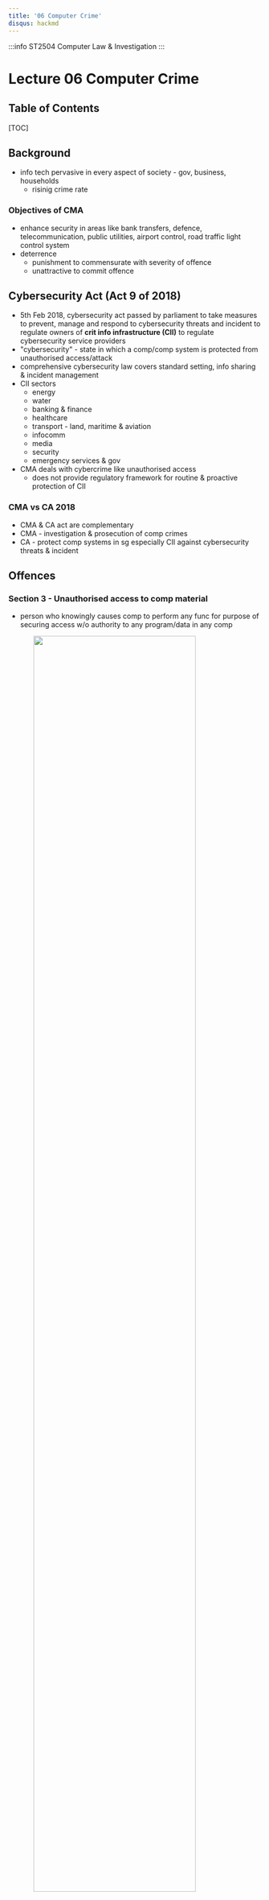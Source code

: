 ```yaml
---
title: '06 Computer Crime'
disqus: hackmd
---
```


:::info
ST2504 Computer Law & Investigation
:::

Lecture 06 Computer Crime
===

<style>
img{
/*     border: 2px solid red; */
    margin-left: auto;
    margin-right: auto;
    width: 80%;
    display: block;
}
</style>


## Table of Contents

[TOC]

Background
---
- info tech pervasive in every aspect of society - gov, business, households
    - risinig crime rate

### Objectives of CMA
- enhance security in areas like bank transfers, defence, telecommunication, public utilities, airport control, road traffic light control system
- deterrence
    - punishment to commensurate with severity of offence
    - unattractive to commit offence


Cybersecurity Act (Act 9 of 2018)
---
- 5th Feb 2018, cybersecurity act passed by parliament to take measures to prevent, manage and respond to cybersecurity threats and incident to regulate owners of __crit info infrastructure (CII)__ to regulate cybersecurity service providers
- "cybersecurity" - state in which a comp/comp system is protected from unauthorised access/attack
- comprehensive cybersecurity law covers standard setting, info sharing & incident management
- CII sectors
    - energy
    - water
    - banking & finance
    - healthcare
    - transport - land, maritime & aviation
    - infocomm
    - media 
    - security
    - emergency services & gov
- CMA deals with cybercrime like unauthorised access
    - does not provide regulatory framework for routine & proactive protection of CII

### CMA vs CA 2018
- CMA & CA act are complementary
- CMA - investigation & prosecution of comp crimes
- CA - protect comp systems in sg especially CII against cybersecurity threats & incident


Offences
---
### Section 3 - Unauthorised access to comp material
- person who knowingly causes comp to perform any func for purpose of securing access w/o authority to any program/data in any comp

![](https://i.imgur.com/8id9BA1.png)

#### Examples
![](https://i.imgur.com/uyarMUJ.png)
![](https://i.imgur.com/4xS3XxZ.png)
![](https://i.imgur.com/nG1oMtz.png)


### Section 4 - access with intent to commit/facilitate commission of offence
- person who cause comp to perform any func to secure access to program/data in any comp to commit an offence
    - apply to offence involving property, fraud, dishonesty or causing bodily harm
        - punishable on conviction with imprisonment > 2 years

![](https://i.imgur.com/icSoSUr.png)

#### Examples
![](https://i.imgur.com/v7X58aE.png)
![](https://i.imgur.com/X6MKxrb.png)
![](https://i.imgur.com/noCXxBr.png)



### Section 5 - unauthorised modification of comp material
- person who does act knwing will cause unauthorised modification of contents of any comp
- immaterial that act in question not directed at
    - program/data
        - slides gave 3 pts relating to program/data

![](https://i.imgur.com/S7Lrb8z.png)

#### Example
![](https://i.imgur.com/w4I6CJj.png)
![](https://i.imgur.com/yB7WDri.png)
![](https://i.imgur.com/p7aV01p.png)



### Section 6 - unauthorised use or interception of comp service
- person knowingly
    - secure access w/o authority to any comp to obtain any comp service
    - intercepts/causes to be intercepted w/o authority any func of comp by means of electro-magnetic, acoustic, mechanical etc.
    - uses/cause to be used comp/device to commit offence

![](https://i.imgur.com/rkFwwAW.png)

#### Example
![](https://i.imgur.com/rqH9OQb.png)



### Section 7 - unauthorised obstruction of use of comp
- person knowingly & w/o authority/lawful excuse
    - interfer/interrupt/obstruct lawful use of comp
    - impedes/prevents access to/impair usefulness/effectiveness of program/data in comp

![](https://i.imgur.com/eO1JnNx.png)

#### Example
![](https://i.imgur.com/jkW3A5L.png)



### Section 8 -  unauthorised disclosure of access code
- person knowingly & w/o authority discloses password/access code/means to gain access to program/data in comp
    - for wrongful gain
    - for unlawful purpose
    - knowing it will cause wrongdul loss to others

![](https://i.imgur.com/eryFOjk.png)

### Section 8A - supplying etc. personal info obtained in contravention of certain provisions
- person knowing/believe that any personal info abt another person was obtained through a crime
    - obtains/retains personal info or
    - supplies/transmit/make available the info

- only offense if used 
    - to commit/facilitate any offence under written law or
    - to supply/transmit/make avaulable to be used to commit/facilitate crime

![](https://i.imgur.com/uQZGuy7.png)

__targeted at dealing in hacked personal info to commit offence__

### Section 8B - obtaining etc. items for use in certain offences
- person
    - obtains/retains item
        - to use to commit/facilitate offence
        - if supplied, to commit/facilitate offence
    - make/supply/offers to supply/make available by any means to commit offence

![](https://i.imgur.com/wJuENtQ.png)

__targeted at dealing in "hacking tools" to commit comp crimes__

### Section 9 - enhanced punishment for offences involving protected comps
- person obtains access to protected comp
- considered protected if used directly/indirectly with
    - security/def/international relations of sg
    - existence/identity of confidential source of info relating the enforcement of criminal law
    - provision of services to comm infrastructure, banking & financial services, public utilities, public transport or public key infrastructure
    - protection of public safety including systems related to essential emergency services
        - Eg. police, civil def & medical services

![](https://i.imgur.com/59HT5wL.png)

### Section 10 - abetment & attempts punishable as offences
- person who abets the commission of/attempts commission of any offence under the act
- immaterial whr act in qns took place

### Section 11 - territorial nature of CMA
- the act is in effect regardless of nationality/citizenship/place of occurrence
- if committed outside sg, dealt with as if committed within sg
- act applies if
    - accused was in sg
    - offence in qns/comp/program/data was in sg
    - offence cause/create significant risk of serious harm in sg
        - illness/injury/death of indivs in sg
        - disruption of any essential service in sg
        - disruption of duty/func of gov/related gov orgs
        - dmg to national security/def/foreign relations of sg


Mitigating Factors
---
- info/evidence that might result in reduced charges/lesser sentence
- good
    - 1st offence
    - comm service/good public service/good student
    - okea of guilt at earliest opportunity
    - shown remorse through acts
        - Eg. return stolen money
- bad
    - ignorance of law
    - sole bread winner theory
    - intoxication



###### tags: `CLI` `DISM` `School` `Notes`